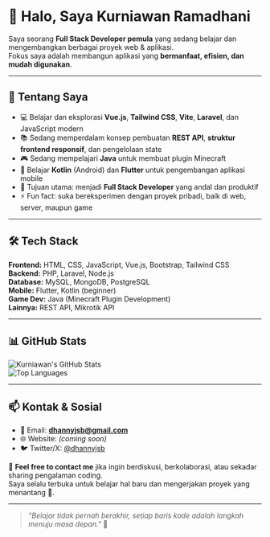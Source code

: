 # 👋 Halo, Saya Kurniawan Ramadhani

Saya seorang **Full Stack Developer pemula** yang sedang belajar dan mengembangkan berbagai proyek web & aplikasi.  
Fokus saya adalah membangun aplikasi yang **bermanfaat, efisien, dan mudah digunakan**.

---

## 🚀 Tentang Saya
- 💻 Belajar dan eksplorasi **Vue.js**, **Tailwind CSS**, **Vite**, **Laravel**, dan JavaScript modern  
- 📚 Sedang memperdalam konsep pembuatan **REST API**, **struktur frontend responsif**, dan pengelolaan state  
- 🎮 Sedang mempelajari **Java** untuk membuat plugin Minecraft  
- 📱 Belajar **Kotlin** (Android) dan **Flutter** untuk pengembangan aplikasi mobile  
- 🎯 Tujuan utama: menjadi **Full Stack Developer** yang andal dan produktif  
- ⚡ Fun fact: suka bereksperimen dengan proyek pribadi, baik di web, server, maupun game

---

## 🛠️ Tech Stack
**Frontend:** HTML, CSS, JavaScript, Vue.js, Bootstrap, Tailwind CSS  
**Backend:** PHP, Laravel, Node.js  
**Database:** MySQL, MongoDB, PostgreSQL  
**Mobile:** Flutter, Kotlin (beginner)  
**Game Dev:** Java (Minecraft Plugin Development)  
**Lainnya:** REST API, Mikrotik API

---

## 📊 GitHub Stats
![Kurniawan's GitHub Stats](https://github-readme-stats.vercel.app/api?username=dhannyjsb&show_icons=true&theme=tokyonight)  
![Top Languages](https://github-readme-stats.vercel.app/api/top-langs/?username=dhannyjsb&layout=compact&theme=tokyonight)

---

## 📫 Kontak & Sosial
- 💌 Email: **dhannyjsb@gmail.com**
- 🌐 Website: *(coming soon)*
- 🐦 Twitter/X: [@dhannyjsb](https://x.com/dhannyjsb)

💬 **Feel free to contact me** jika ingin berdiskusi, berkolaborasi, atau sekadar sharing pengalaman coding.  
Saya selalu terbuka untuk belajar hal baru dan mengerjakan proyek yang menantang 🚀.

---

> _"Belajar tidak pernah berakhir, setiap baris kode adalah langkah menuju masa depan."_ 🚀
